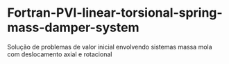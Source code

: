 # Fortran-PVI-linear-torsional-spring-mass-damper-system
Solução de problemas de valor inicial envolvendo sistemas massa mola com deslocamento axial e rotacional
